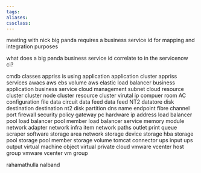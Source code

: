 ```yaml
---
tags:
aliases:
cssclass:
---
```


meeting with nick 
big panda requires a business service id for mapping and integration purposes 

what does a big panda business service id correlate to in the servicenow ci? 

cmdb classes appriss is using 
	application
	application cluster
	appriss services
	awacs
	aws ebs volume 
	aws elastic load balancer
	business application
	business service
	cloud management subnet
	cloud resource
	cluster
	cluster node
	cluster resource
	cluster virutal ip
	compuer room AC
	configuration file
	data circuit 
	data feed
	data feed NT2
	datatore disk
	destination
	destination nt2
	disk partition 
	dns name
	endpoint
	fibre channel port
	firewall security policy gateway pc
	hardware 
	ip address 
	load balancer pool
	load balancer pool member
	load balancer service
	memory module
	network adapter 
	network infra item
	network paths
	outlet
	print queue
	scraper
	software
	storage area network
	storage device
	storage hba
	storage pool
	storage pool member 
	storage volume
	tomcat connector
	ups input
	ups output
	virtual machine object
	virtual private cloud
	vmware vcenter host group
	vmware vcenter vm group

rahamathulla nalband